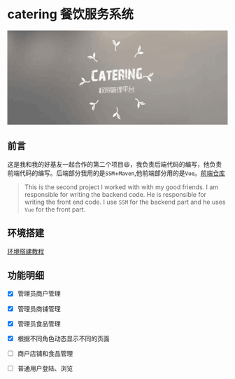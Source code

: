 # catering  餐饮服务系统
![logo](https://github.com/245455758/catering/blob/master/src/main/resources/images/carting.png)
## 前言
  这是我和我的好基友一起合作的第二个项目:smiley:，我负责后端代码的编写，他负责前端代码的编写。后端部分我用的是`SSM`+`Maven`,他前端部分用的是`Vue`。[前端仓库](https://github.com/bigbigDreamer/beverage "点击进入前端仓库")
  >This is the second project I worked with with my good friends. I am responsible for writing the backend code. He is responsible for writing the front end code. I use `SSM` for the backend part and he uses `Vue` for the front part.  

## 环境搭建
[环境搭建教程](https://blog.csdn.net/qq_36694866/article/details/83317366)

## 功能明细
- [x] 管理员商户管理
- [x] 管理员商铺管理
- [x] 管理员食品管理
- [x] 根据不同角色动态显示不同的页面
- [ ] 商户店铺和食品管理
- [ ] 普通用户登陆、浏览

  


